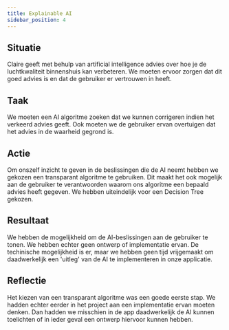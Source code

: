 ```yaml
---
title: Explainable AI
sidebar_position: 4
---
```


## Situatie
Claire geeft met behulp van artificial intelligence advies over hoe je de
luchtkwaliteit binnenshuis kan verbeteren. We moeten ervoor zorgen dat dit goed
advies is en dat de gebruiker er vertrouwen in heeft.

## Taak
We moeten een AI algoritme zoeken dat we kunnen corrigeren indien het verkeerd
advies geeft. Ook moeten we de gebruiker ervan overtuigen dat het advies in de
waarheid gegrond is.

## Actie
Om onszelf inzicht te geven in de beslissingen die de AI neemt hebben we gekozen
een transparant algoritme te gebruiken. Dit maakt het ook mogelijk aan de
gebruiker te verantwoorden waarom ons algoritme een bepaald advies heeft
gegeven. We hebben uiteindelijk voor een Decision Tree gekozen.

## Resultaat
We hebben de mogelijkheid om de AI-beslissingen aan de gebruiker te tonen. We
hebben echter geen ontwerp of implementatie ervan. De techinische mogelijkheid
is er, maar we hebben geen tijd vrijgemaakt om daadwerkelijk een 'uitleg' van de
AI te implementeren in onze applicatie.

## Reflectie
Het kiezen van een transparant algoritme was een goede eerste stap. We hadden
echter eerder in het project aan een implementatie ervan moeten denken. Dan
hadden we misschien in de app daadwerkelijk de AI kunnen toelichten of in ieder
geval een ontwerp hiervoor kunnen hebben.

